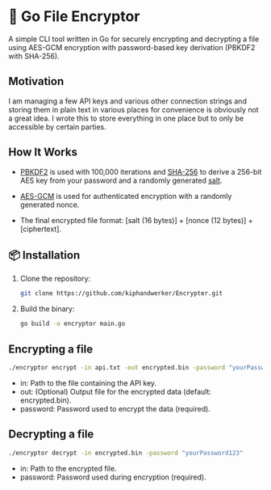 # 🔐 Go File Encryptor
A simple CLI tool written in Go for securely encrypting and decrypting a file using AES-GCM encryption with password-based key derivation (PBKDF2 with SHA-256).

## Motivation
I am managing a few API keys and various other connection strings and storing them in plain text in various places for convenience is obviously not a great idea. I wrote this to store everything in one place but to only be accessible by certain parties.

## How It Works
- [PBKDF2](https://en.wikipedia.org/wiki/PBKDF2) is used with 100,000 iterations and [SHA-256](https://en.wikipedia.org/wiki/SHA-2) to derive a 256-bit AES key from your password and a randomly generated [salt](https://en.wikipedia.org/wiki/Salt_%28cryptography%29).

- [AES-GCM](https://en.wikipedia.org/wiki/Galois/Counter_Mode) is used for authenticated encryption with a randomly generated nonce.

- The final encrypted file format: [salt (16 bytes)] + [nonce (12 bytes)] + [ciphertext].

## 📦 Installation

1. Clone the repository:
   ```bash
   git clone https://github.com/kiphandwerker/Encrypter.git
    ```

2. Build the binary:
    ```bash
    go build -o encryptor main.go
    ```

## Encrypting a file

```bash
./encryptor encrypt -in api.txt -out encrypted.bin -password "yourPassword123"
```

- in: Path to the file containing the API key.
- out: (Optional) Output file for the encrypted data (default: encrypted.bin).
- password: Password used to encrypt the data (required).

## Decrypting a file
```bash
./encryptor decrypt -in encrypted.bin -password "yourPassword123"
```

- in: Path to the encrypted file.
- password: Password used during encryption (required).

